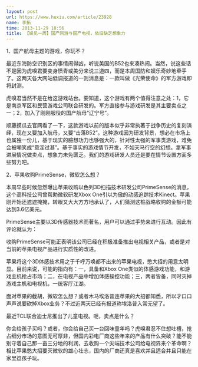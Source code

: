 ```yaml
---
layout: post
url: https://www.huxiu.com/article/23928
name: 李拓
time: 2013-11-29 18:56
title: 【娱见一周】国产网游与国产电视，依旧缺乏想象力
---
```

1、国产航母主题的游戏，你玩不？

最近东海防空识别区的事情闹得凶，听说美国的B52也来凑热闹。当然，说这些话不是因为虎嗅君要变身愤青或美分来说三道四，而是本周国防和娱乐奇妙地牵手了。这两天各大网站低调报道的一则消息是：一款叫做《光荣使命》的军方游戏即将封测。

虎嗅君当然不是在给这游戏站台。要知道，这个游戏有两个值得注意之处：1，它是南京军区和民营游戏公司联合研发的。军方直接参与游戏研发是其主要卖点之一；2，加入了刚刚服役的国产航母“辽宁号”。

顺藤摸瓜去官网看了一下，这款游戏以前的版本似乎非常执著于战争历史的复刻演绎，现在又要加入航母，又要“击落B52”。这种游戏因为研发背景，想必在市场上也属独一份儿，基于现实的臆想功力也够强大的，针对性太强的军事类游戏，难免会被嘲笑成“意淫过甚”。基于事实的游戏情节开发，不如天马行空的幻想。拿军事进展情况做卖点，想象力未免匮乏。我们的游戏研发人员还是要在情节设置方面多些努力吧。

2、苹果收购PrimeSense，微软怎么想？

本周早些时候忽然曝出苹果收购以色列3D扫描技术研发公司PrimeSense的消息，这个高科技公司曾帮助微软研发Xbox One引以为傲的动感追踪技术Kinect。苹果刚开始还遮遮掩掩，转眼又大大方方地承认了，人们猜测这桩战略收购的金额可能达到3.6亿美元。

PrimeSense主要以3D传感器技术而著名，用户可以通过手势来进行互动。因此有评论就认为：

收购PrimeSense可能正表明该公司已经在积极准备推出电视相关产品，或者是对当前的苹果电视产品进行实质性的改进。

苹果将这个3D体感技术用之于千呼万唤都不出来的苹果电视，憋大招的用意太明显。目前来说，可能的指向有：一，具备和Xbox One类似的体感游戏功能，和游戏主机抢占市场；二，在电视产品中增加体感操控功能；三，两者皆备，同时灭掉游戏主机和电视机，一统客厅江湖。

面对苹果的截胡，微软怎么想？或者木马埃洛普连苹果的大招都知悉，所以才口口声声说要砍掉Xbox业务？不过近两天已经有报道称埃洛普入常无望了。

最近TCL联合迪士尼推出了儿童电视。呃，卖点是什么？

你会给孩子买吗？或者，你会给自己买一台回味童年吗？虎嗅君忍不住想吐槽，抢占细分市场的意图无可厚非，但国内彩电厂商这些年来的产品有什么突破？能不能别守着自己那一亩三分地的利润，去收购一个尖端技术公司给电视界来个革命啊？相比苹果憋大招要灭微软的雄心壮志，国内的厂商还真是喜欢并且适合并且只能在家里逗孩子玩。

